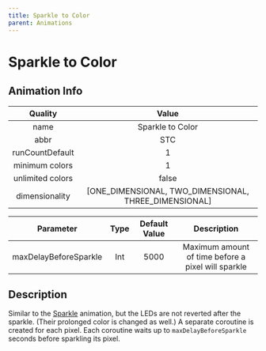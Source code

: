 ```yaml
---
title: Sparkle to Color
parent: Animations
---
```


<!-- THIS FILE IS AUTOMATICALLY GENERATED -->
<!-- MAKE CHANGES TO THE AnimationInfo INSTANCE ASSOCIATED WITH THIS ANIMATION -->

# Sparkle to Color

## Animation Info

|Quality|Value|
|:-:|:-:|
|name|Sparkle to Color|
|abbr|STC|
|runCountDefault|1|
|minimum colors|1|
|unlimited colors|false|
|dimensionality|[ONE_DIMENSIONAL, TWO_DIMENSIONAL, THREE_DIMENSIONAL]|

|Parameter|Type|Default Value|Description|
|:-:|:-:|:-:|:-:|
|maxDelayBeforeSparkle|Int|5000|Maximum amount of time before a pixel will sparkle|

## Description
Similar to the [Sparkle](Sparkle) animation, but the LEDs are not reverted after the sparkle.
(Their prolonged color is changed as well.)
A separate coroutine is created for each pixel.
Each coroutine waits up to `maxDelayBeforeSparkle` seconds before sparkling its pixel.

